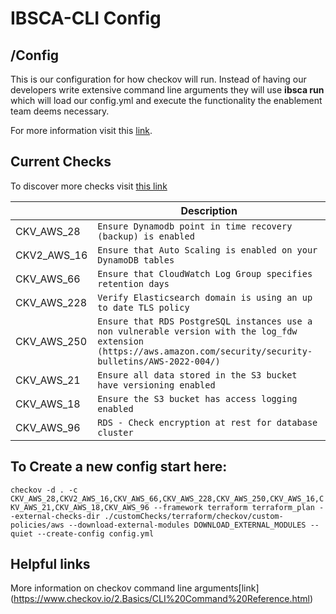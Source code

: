 # IBSCA-CLI Config

  
  

## /Config

This is our configuration for how checkov will run. Instead of having our developers write extensive command line arguments they will use **ibsca run** which will load our config.yml and execute the functionality the enablement team deems necessary.

For more information visit this [link](https://bridgecrew.io/blog/checkov-config-file-repeatably-support-multiple-environments/).


## Current Checks

To discover more checks visit [this link](https://www.checkov.io/5.Policy%20Index/terraform.html)

|                |Description                      						  |
|----------------|--------------------------------------------------------|
|CKV_AWS_28|`Ensure Dynamodb point in time recovery (backup) is enabled`  |
|CKV2_AWS_16|`Ensure that Auto Scaling is enabled on your DynamoDB tables`|
|CKV_AWS_66|`Ensure that CloudWatch Log Group specifies retention days`   |
|CKV_AWS_228|`Verify Elasticsearch domain is using an up to date TLS policy` |
|CKV_AWS_250|`Ensure that RDS PostgreSQL instances use a non vulnerable version with the log_fdw extension (https://aws.amazon.com/security/security-bulletins/AWS-2022-004/)` |
|CKV_AWS_21|`Ensure all data stored in the S3 bucket have versioning enabled` |
|CKV_AWS_18|`Ensure the S3 bucket has access logging enabled`             |
|CKV_AWS_96|`RDS - Check encryption at rest for database cluster`         |


## To Create a new config start here:

  

`checkov -d . -c CKV_AWS_28,CKV2_AWS_16,CKV_AWS_66,CKV_AWS_228,CKV_AWS_250,CKV_AWS_16,CKV_AWS_21,CKV_AWS_18,CKV_AWS_96 --framework terraform terraform_plan --external-checks-dir ./customChecks/terraform/checkov/custom-policies/aws --download-external-modules DOWNLOAD_EXTERNAL_MODULES --quiet --create-config config.yml`

  
  
  

## Helpful links

More information on checkov command line arguments[link] (https://www.checkov.io/2.Basics/CLI%20Command%20Reference.html)
